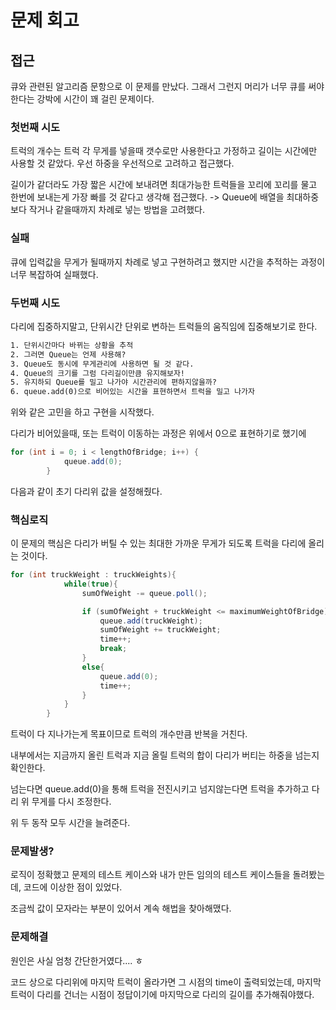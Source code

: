 # 문제 회고

## 접근
큐와 관련된 알고리즘 문항으로 이 문제를 만났다.
그래서 그런지 머리가 너무 큐를 써야한다는 강박에 시간이 꽤 걸린 문제이다.

### 첫번째 시도
트럭의 개수는 트럭 각 무게를 넣을때 갯수로만 사용한다고 가정하고 길이는 시간에만 사용할 것 같았다.
우선 하중을 우선적으로 고려하고 접근했다.

길이가 같더라도 가장 짧은 시간에 보내려면 최대가능한 트럭들을 꼬리에 꼬리를 물고 한번에 보내는게 가장 빠를 것 같다고 생각해 접근했다.
-> Queue에 배열을 최대하중보다 작거나 같을때까지 차례로 넣는 방법을 고려했다.

### 실패
큐에 입력값을 무게가 될때까지 차례로 넣고 구현하려고 했지만 시간을 추적하는 과정이 너무 복잡하여 실패했다.

### 두번째 시도
다리에 집중하지말고, 단위시간 단위로 변하는 트럭들의 움직임에 집중해보기로 한다.

```txt
1. 단위시간마다 바뀌는 상황을 추적
2. 그러면 Queue는 언제 사용해?
3. Queue도 동시에 무게관리에 사용하면 될 것 같다.
4. Queue의 크기를 그럼 다리길이만큼 유지해보자!
5. 유지하되 Queue를 밀고 나가야 시간관리에 편하지않을까?
6. queue.add(0)으로 비어있는 시간을 표현하면서 트럭을 밀고 나가자
```

위와 같은 고민을 하고 구현을 시작했다.

다리가 비어있을때, 또는 트럭이 이동하는 과정은 위에서 0으로 표현하기로 했기에

```java
for (int i = 0; i < lengthOfBridge; i++) {
            queue.add(0);
        }

```
다음과 같이 초기 다리위 값을 설정해줬다.

### 핵심로직
이 문제의 핵심은 다리가 버틸 수 있는 최대한 가까운 무게가 되도록 트럭을 다리에 올리는 것이다.

```java
for (int truckWeight : truckWeights){
            while(true){
                sumOfWeight -= queue.poll();

                if (sumOfWeight + truckWeight <= maximumWeightOfBridge){
                    queue.add(truckWeight);
                    sumOfWeight += truckWeight;
                    time++;
                    break;
                }
                else{
                    queue.add(0);
                    time++;
                }
            }
        }
```

트럭이 다 지나가는게 목표이므로 트럭의 개수만큼 반복을 거친다.

내부에서는 지금까지 올린 트럭과 지금 올릴 트럭의 합이 다리가 버티는 하중을 넘는지 확인한다.

넘는다면 queue.add(0)을 통해 트럭을 전진시키고 넘지않는다면 트럭을 추가하고 다리 위 무게를 다시 조정한다.

위 두 동작 모두 시간을 늘려준다.

### 문제발생?
로직이 정확했고 문제의 테스트 케이스와 내가 만든 임의의 테스트 케이스들을 돌려봤는데, 코드에 이상한 점이 있었다.

조금씩 값이 모자라는 부분이 있어서 계속 해법을 찾아해맸다.

### 문제해결
원인은 사실 엄청 간단한거였다.... ㅎ

코드 상으로 다리위에 마지막 트럭이 올라가면 그 시점의 time이 출력되었는데, 마지막 트럭이 다리를 건너는 시점이 정답이기에 마지막으로 다리의 길이를 추가해줘야했다.




